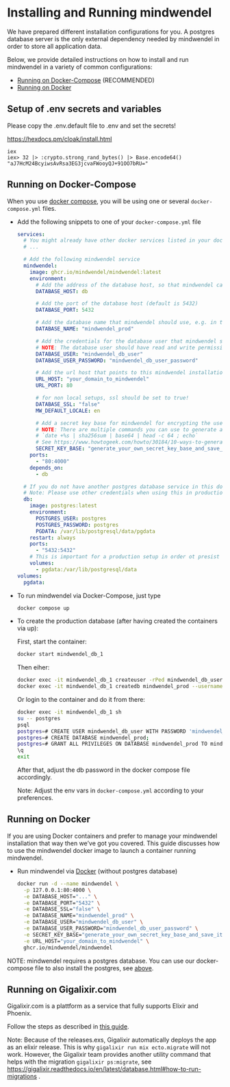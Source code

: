 # Installing and Running mindwendel

We have prepared different installation configurations for you. A postgres database server is the only external dependency needed by mindwendel in order to store all application data.

Below, we provide detailed instructions on how to install and run mindwendel in a variety of common configurations:

- [Running on Docker-Compose](#running-on-docker-compose) (RECOMMENDED)
- [Running on Docker](#running-on-docker)

## Setup of .env secrets and variables

Please copy the .env.default file to .env and set the secrets!

https://hexdocs.pm/cloak/install.html

```
iex
iex> 32 |> :crypto.strong_rand_bytes() |> Base.encode64()
"aJ7HcM24BcyiwsAvRsa3EG3jcvaFWooyQJ+91OO7bRU="
```

## Running on Docker-Compose

When you use [docker compose](https://docs.docker.com/compose/), you will be using one or several `docker-compose.yml` files.

- Add the following snippets to one of your `docker-compose.yml` file

  ```yml
  services:
    # You might already have other docker services listed in your docker-compose file
    # ...

    # Add the following mindwendel service
    mindwendel:
      image: ghcr.io/mindwendel/mindwendel:latest
      environment:
        # Add the address of the database host, so that mindwendel can find the database, e.g. an ip address or a reference to another service in the docker-compose file
        DATABASE_HOST: db

        # Add the port of the database host (default is 5432)
        DATABASE_PORT: 5432

        # Add the database name that mindwendel should use, e.g. in this case we created and named the database `mindwendel_prod`
        DATABASE_NAME: "mindwendel_prod"

        # Add the credentials for the database user that mindwendel should use to access the database
        # NOTE: The database user should have read and write permissions
        DATABASE_USER: "mindwendel_db_user"
        DATABASE_USER_PASSWORD: "mindwendel_db_user_password"

        # Add the url host that points to this mindwendel installation. This is used by mindwendel to generate urls with the right host throughout the app.
        URL_HOST: "your_domain_to_mindwendel"
        URL_PORT: 80

        # for non local setups, ssl should be set to true!
        DATABASE_SSL: "false"
        MW_DEFAULT_LOCALE: en

        # Add a secret key base for mindwendel for encrypting the use session
        # NOTE: There are multiple commands you can use to generate a secret key base. Pick one command you like, e.g.:
        # `date +%s | sha256sum | base64 | head -c 64 ; echo`
        # See https://www.howtogeek.com/howto/30184/10-ways-to-generate-a-random-password-from-the-command-line/
        SECRET_KEY_BASE: "generate_your_own_secret_key_base_and_save_it"
      ports:
        - "80:4000"
      depends_on:
        - db

    # If you do not have another postgres database service in this docker-compose, you can add this postgres service.
    # Note: Please use other credentials when using this in production.
    db:
      image: postgres:latest
      environment:
        POSTGRES_USER: postgres
        POSTGRES_PASSWORD: postgres
        PGDATA: /var/lib/postgresql/data/pgdata
      restart: always
      ports:
        - "5432:5432"
      # This is important for a production setup in order ot presist the mindwendel database even the docker container is stopped and removed
      volumes:
        - pgdata:/var/lib/postgresql/data
  volumes:
    pgdata:
  ```

- To run mindwendel via Docker-Compose, just type

  ```sh
  docker compose up
  ```

- To create the production database (after having created the containers via up):

  First, start the container:

  ```sh
  docker start mindwendel_db_1
  ```

  Then eiher:

  ```sh
  docker exec -it mindwendel_db_1 createuser -rPed mindwendel_db_user --username=postgres
  docker exec -it mindwendel_db_1 createdb mindwendel_prod --username=mindwendel_db_user
  ```

  Or login to the container and do it from there:

  ```sh
  docker exec -it mindwendel_db_1 sh
  su -- postgres
  psql
  postgres=# CREATE USER mindwendel_db_user WITH PASSWORD 'mindwendel_db_user_password';
  postgres=# CREATE DATABASE mindwendel_prod;
  postgres=# GRANT ALL PRIVILEGES ON DATABASE mindwendel_prod TO mindwendel_db_user;
  \q
  exit
  ```

  After that, adjust the db password in the docker compose file accordingly.

  Note: Adjust the env vars in `docker-compose.yml` according to your preferences.

## Running on Docker

If you are using Docker containers and prefer to manage your mindwendel installation that way then we’ve got you covered. This guide discusses how to use the mindwendel docker image to launch a container running mindwendel.

- Run mindwendel via [Docker](https://docs.docker.com/engine/reference/run/) (without postgres database)
  ```sh
  docker run -d --name mindwendel \
    -p 127.0.0.1:80:4000 \
    -e DATABASE_HOST="..." \
    -e DATABASE_PORT="5432" \
    -e DATABASE_SSL="false" \
    -e DATABASE_NAME="mindwendel_prod" \
    -e DATABASE_USER="mindwendel_db_user" \
    -e DATABASE_USER_PASSWORD="mindwendel_db_user_password" \
    -e SECRET_KEY_BASE="generate_your_own_secret_key_base_and_save_it" \
    -e URL_HOST="your_domain_to_mindwendel" \
    ghcr.io/mindwendel/mindwendel
  ```

NOTE: mindwendel requires a postgres database. You can use our docker-compose file to also install the postgres, see [above](#running-on-docker-compose).

## Running on Gigalixir.com

Gigalixir.com is a plattform as a service that fully supports Elixir and Phoenix.

Follow the steps as described in [this guide](https://hexdocs.pm/phoenix/gigalixir.html#content).

Note: Because of the releases.exs, Gigalixir automatically deploys the app as an elixir release. This is why `gigalixir run mix ecto.migrate` will not work. However, the Gigalixir team provides another utility command that helps with the migration `gigalixir ps:migrate`, see https://gigalixir.readthedocs.io/en/latest/database.html#how-to-run-migrations .
